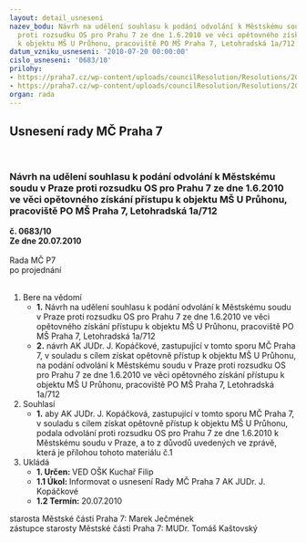 ```yaml
---
layout: detail_usneseni
nazev_bodu: Návrh na udělení souhlasu k podání odvolání k Městskému soudu v Praze
  proti rozsudku OS pro Prahu 7 ze dne 1.6.2010 ve věci opětovného získání přístupu
  k objektu MŠ U Průhonu, pracoviště PO MŠ Praha 7, Letohradská 1a/712
datum_vzniku_usneseni: '2010-07-20 00:00:00'
cislo_usneseni: '0683/10'
prilohy:
- https://praha7.cz/wp-content/uploads/councilResolution/Resolutions/20229/38-10-%c4%8d.1_zpr%c3%a1va_ak.doc
- https://praha7.cz/wp-content/uploads/councilResolution/Resolutions/20229/38-10-%c4%8d.2_rozsudek_os_pro_prahu_7.doc
organ: rada
---
```

<div id="ucUsn_pList" class="usn">
	<span><h2>Usnesení rady MČ Praha 7 </h2>
<br></span><div class="standBody">
<span><h3>Návrh na udělení souhlasu k podání odvolání k Městskému soudu v Praze proti rozsudku OS pro Prahu 7 ze dne 1.6.2010 ve věci opětovného získání přístupu k objektu MŠ U Průhonu, pracoviště PO MŠ Praha 7, Letohradská 1a/712</h3></span><div class="center">
		<strong>č. 0683/10</strong><br>
	</div>
<div class="center">
		<strong>Ze dne 20.07.2010</strong><br><br>
	</div>Rada MČ P7<br> po projednání<br><br><ol>
<li>Bere na vědomí<ul>
<li>
<strong>1.</strong> Návrh na udělení souhlasu k podání odvolání k Městskému soudu v Praze proti rozsudku OS pro Prahu 7 ze dne 1.6.2010 ve věci opětovného získání přístupu k objektu MŠ U Průhonu, pracoviště PO MŠ Praha 7, Letohradská 1a/712</li>
<li>
<strong>2.</strong> návrh AK JUDr. J. Kopáčkové, zastupující v tomto sporu MČ Praha 7, v souladu s cílem získat opětovně přístup k objektu MŠ U Průhonu, na podání odvolání k Městskému soudu v Praze proti rozsudku OS pro Prahu 7 ze dne 1.6.2010 ve věci opětovného získání přístupu k objektu MŠ U Průhonu, pracoviště PO MŠ Praha 7, Letohradská 1a/712</li>
</ul>
</li>
<li>Souhlasí<ul><li>
<strong>1.</strong> aby AK JUDr. J. Kopáčková, zastupující v tomto sporu MČ Praha 7,  v souladu s cílem získat opětovně přístup k objektu MŠ U Průhonu, podala odvolání proti rozsudku OS pro Prahu 7 ze dne 1.6.2010 k Městskému soudu v Praze, a to z důvodů uvedených ve zprávě, která je přílohou tohoto materiálu č.1 </li></ul>
</li>
<li>Ukládá<ul>
<li>
<strong>1. Určen: </strong>VED OŠK Kuchař Filip</li>
<li>
<strong>1.1 Úkol: </strong>Informovat o usnesení Rady MČ Praha 7 AK JUDr. J. Kopáčkové</li>
<li>
<strong>1.2 Termín: </strong>20.07.2010</li>
</ul>
</li>
</ol>starosta Městské části Praha 7: Marek Ječmének<br>zástupce starosty Městské části Praha 7: MUDr. Tomáš Kaštovský 
</div>
</div>